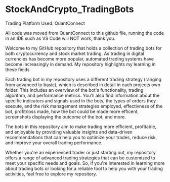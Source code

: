 # StockAndCrypto_TradingBots

Trading Platform Used: QuantConnect 

All code was moved from QuantConnect to this github file, running the code in an IDE such as VS Code will NOT work, thank you. 

Welcome to my GitHub repository that holds a collection of trading bots for both cryptocurrency and stock market trading. As trading in digital currencies has become more popular, automated trading systems have become increasingly in demand. My repository highlights my learning in these fields

Each trading bot in my repository uses a different trading strategy (ranging from advanced to basic), which is described in detail in each projects own folder. This includes an overview of the bot's functionality, trading algorithm, and performance metrics. You'll alsp find information about the specific indicators and signals used in the bots, the types of orders they execute, and the risk management strategies employed, effectivness of the bot, profit/loss made, how the bot could be made more efficent, screenshots displaying the outcome of the bot, and more. 

The bots in this repository aim to make trading more efficient, profitable, and enjoyable by providing valuable insights and data-driven recommendations that can help you to optimize your trades, reduce risk, and improve your overall trading performance.

Whether you're an experienced trader or just starting out, my repository offers a range of advanced trading strategies that can be customized to meet your specific needs and goals. So, if you're interested in learning more about trading bots or looking for a reliable tool to help you with your trading activities, feel free to explore my repository.






